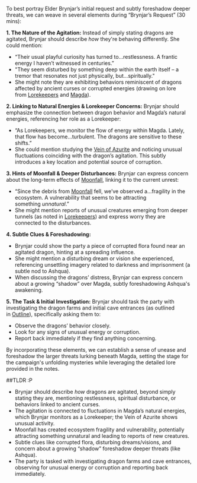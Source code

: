 To best portray Elder Brynjar’s initial request and subtly foreshadow deeper threats, we can weave in several elements during “Brynjar’s Request” (30 mins):

**1. The Nature of the Agitation:** Instead of simply stating dragons are agitated, Brynjar should describe _how_ they're behaving differently. She could mention:

- “Their usual playful curiosity has turned to…restlessness. A frantic energy I haven’t witnessed in centuries.”
- "They seem disturbed by something deep within the earth itself – a tremor that resonates not just physically, but...spiritually."
- She might note they are exhibiting behaviors reminiscent of dragons affected by ancient curses or corrupted energies (drawing on lore from [Lorekeepers](obsidian://open?file=Lore%2FLorekeepers.md) and [Magda](obsidian://open?file=Worldbuilding%2FMagda.md)).

**2. Linking to Natural Energies & Lorekeeper Concerns:** Brynjar should emphasize the connection between dragon behavior and Magda’s natural energies, referencing her role as a Lorekeeper:

- “As Lorekeepers, we monitor the flow of energy within Magda. Lately, that flow has become…turbulent. The dragons are sensitive to these shifts.”
- She could mention studying the [Vein of Azurite](app://obsidian.md/Vein%20of%20Azurite) and noticing unusual fluctuations coinciding with the dragon’s agitation. This subtly introduces a key location and potential source of corruption.

**3. Hints of Moonfall & Deeper Disturbances:** Brynjar can express concern about the long-term effects of [Moonfall](obsidian://open?file=Plot%2FMoonfall.md), linking it to the current unrest:

- “Since the debris from [Moonfall](obsidian://open?file=Plot%2FMoonfall.md) fell, we’ve observed a…fragility in the ecosystem. A vulnerability that seems to be attracting something _unnatural_.”
- She might mention reports of unusual creatures emerging from deeper tunnels (as noted in [Lorekeepers](obsidian://open?file=Lore%2FLorekeepers.md)) and express worry they are connected to the disturbances.

**4. Subtle Clues & Foreshadowing:**

- Brynjar could show the party a piece of corrupted flora found near an agitated dragon, hinting at a spreading influence.
- She might mention a disturbing dream or vision she experienced, referencing unsettling imagery related to darkness and imprisonment (a subtle nod to Ashqua).
- When discussing the dragons’ distress, Brynjar can express concern about a growing “shadow” over Magda, subtly foreshadowing Ashqua's awakening.

**5. The Task & Initial Investigation:** Brynjar should task the party with investigating the dragon farms and initial cave entrances (as outlined in [Outline](obsidian://open?file=Plot%2FOutline.md)), specifically asking them to:

- Observe the dragons’ behavior closely.
- Look for any signs of unusual energy or corruption.
- Report back immediately if they find anything concerning.

By incorporating these elements, we can establish a sense of unease and foreshadow the larger threats lurking beneath Magda, setting the stage for the campaign's unfolding mysteries while leveraging the detailed lore provided in the notes.




##TLDR :P
*   Brynjar should describe *how* dragons are agitated, beyond simply stating they are, mentioning restlessness, spiritual disturbance, or behaviors linked to ancient curses.
*   The agitation is connected to fluctuations in Magda’s natural energies, which Brynjar monitors as a Lorekeeper; the Vein of Azurite shows unusual activity.
*   Moonfall has created ecosystem fragility and vulnerability, potentially attracting something unnatural and leading to reports of new creatures.
*   Subtle clues like corrupted flora, disturbing dreams/visions, and concern about a growing “shadow” foreshadow deeper threats (like Ashqua).
*   The party is tasked with investigating dragon farms and cave entrances, observing for unusual energy or corruption and reporting back immediately.
